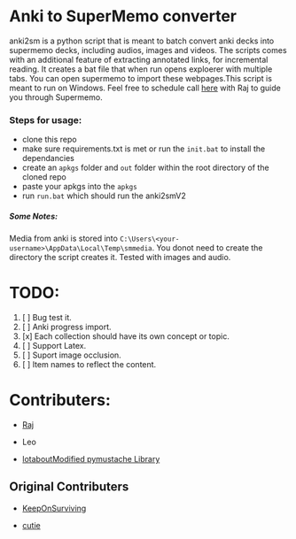 # Anki to SuperMemo converter
  anki2sm is a python script that is meant to batch convert anki decks into supermemo decks, including audios, images and videos. The scripts comes with an additional feature of extracting annotated links, for incremental reading. It creates a bat file that when run opens exploerer with multiple tabs. You can open supermemo to import these webpages.This script is meant to run on Windows. Feel free to schedule call [here]( https://calendly.com/test0009/raj) with Raj to guide you through Supermemo.
### Steps for usage:
- clone this repo
- make sure requirements.txt is met or run the ```init.bat``` to install the dependancies
- create an ```apkgs``` folder and ```out``` folder within the root directory of the cloned repo
- paste your apkgs into the ```apkgs```
- run ```run.bat``` which should run the anki2smV2

##### Some Notes:
  Media from anki is stored into ```C:\Users\<your-username>\AppData\Local\Temp\smmedia```. You donot need to create the directory the script creates it. Tested with images and audio. 
  
# TODO: 
  1) [ ] Bug test it.
  2) [ ] Anki progress import.
  3) [x] Each collection should have its own concept or topic.
  4) [ ] Support Latex.
  5) [ ] Suport image occlusion. 
  6) [ ] Item names to reflect the content.


# Contributers:
 - [Raj](https://github.com/rajlego)
 
 - Leo

- [lotabout](https://github.com/lotabout/)[Modified pymustache Library](https://github.com/lotabout/pymustache/blob/master/pymustache/mustache.py)

 ## Original Contributers 

- [KeepOnSurviving](https://github.com/KeepOnSurviving)

- [cutie](https://github.com/cutie)


